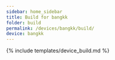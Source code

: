 ```yaml
---
sidebar: home_sidebar
title: Build for bangkk
folder: build
permalink: /devices/bangkk/build/
device: bangkk
---
```

{% include templates/device_build.md %}
